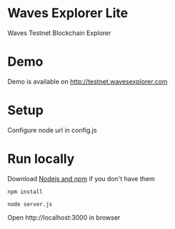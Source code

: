 # Waves Explorer Lite

Waves Testnet Blockchain Explorer

# Demo

Demo is available on http://testnet.wavesexplorer.com

# Setup

Configure node url in config.js

# Run locally

Download [Nodejs and npm](https://docs.npmjs.com/getting-started/installing-node "Nodejs install") if you don't have them

`npm install`

`node server.js`

Open http://localhost:3000 in browser
